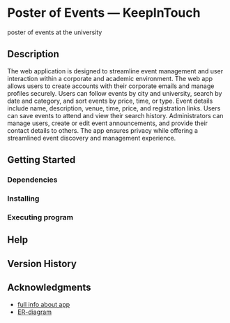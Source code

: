 # Poster of Events — KeepInTouch
poster of events at the university 

## Description
The web application is designed to streamline event management and user interaction within a corporate and academic environment.
The web app allows users to create accounts with their corporate emails and manage profiles securely. Users can follow events by city and university, search by date and category, and sort events by price, time, or type. Event details include name, description, venue, time, price, and registration links. Users can save events to attend and view their search history.
Administrators can manage users, create or edit event announcements, and provide their contact details to others. The app ensures privacy while offering a streamlined event discovery and management experience.

## Getting Started

### Dependencies

### Installing

### Executing program

## Help

## Version History

## Acknowledgments
*  [full info about app](https://docs.google.com/spreadsheets/d/1QIBvJshd7FUIhneKRnPjP5C1CRhkfUMA4SwkG37Xu-U/edit?usp=sharing)
*  [ER-diagram](https://dbdiagram.io/d/66df3038550cd927eaa7e63d)
